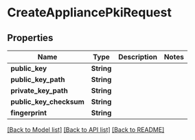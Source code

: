 # CreateAppliancePkiRequest

## Properties

Name | Type | Description | Notes
------------ | ------------- | ------------- | -------------
**public_key** | **String** |  | 
**public_key_path** | **String** |  | 
**private_key_path** | **String** |  | 
**public_key_checksum** | **String** |  | 
**fingerprint** | **String** |  | 

[[Back to Model list]](../README.md#documentation-for-models) [[Back to API list]](../README.md#documentation-for-api-endpoints) [[Back to README]](../README.md)


